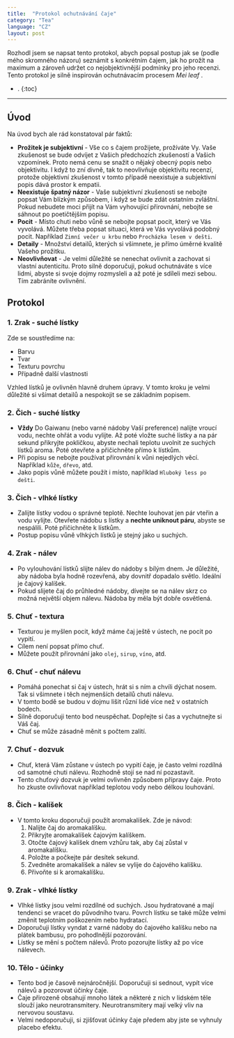 ```yaml
---
title:  "Protokol ochutnávání čaje"
category: "Tea"
language: "CZ"
layout: post
---
```


Rozhodl jsem se napsat tento protokol, abych popsal postup jak se (podle mého skromného názoru) seznámit s konkrétním čajem, jak ho prožít na maximum a zároveň udržet co nejobjektivnější podmínky pro jeho recenzi. Tento protokol je silně inspirován ochutnávacím procesem _Mei leaf_ .

- .
{:toc}
---

## Úvod
Na úvod bych ale rád konstatoval pár faktů:

- **Prožitek je subjektivní** - Vše co s čajem prožijete, prožíváte Vy. Vaše zkušenost se bude odvíjet z Vašich předchozích zkušeností a Vašich vzpomínek. Proto nemá cenu se snažit o nějaký obecný popis nebo objektivitu. I když to zní divně, tak to neovlivňuje objektivitu recenzí, protože objektivní zkušenost v tomto případě neexistuje a subjektivní popis dává prostor k empatii.
- **Neexistuje špatný názor** - Vaše subjektivní zkušenosti se nebojte popsat Vám blízkým způsobem, i když se bude zdát ostatním zvláštní. Pokud nebudete moci přijít na Vám vyhovující přirovnání, nebojte se sáhnout po poetičtějším popisu. 
- **Pocit** - Místo chuti nebo vůně se nebojte popsat pocit, který ve Vás vyvolává. Můžete třeba popsat situaci, která ve Vás vyvolává podobný pocit. Například `Zimní večer u krbu` nebo `Procházka lesem v dešti`.
- **Detaily** - Množství detailů, kterých si všimnete, je přímo úměrné kvalitě Vašeho prožitku.
- **Neovlivňovat** - Je velmi důležité se nenechat ovlivnit a zachovat si vlastní autenticitu. Proto silně doporučuji, pokud ochutnáváte s více lidmi, abyste si svoje dojmy rozmysleli a až poté je sdíleli mezi sebou. Tím zabráníte ovlivnění.

## Protokol

### 1. Zrak - suché lístky
Zde se soustředíme na:
- Barvu
- Tvar
- Texturu povrchu
- Případně další vlastnosti

Vzhled lístků je ovlivněn hlavně druhem úpravy. V tomto kroku je velmi důležité si všímat detailů a nespokojit se se základním popisem.

### 2. Čich - suché lístky
- **Vždy** Do Gaiwanu (nebo varné nádoby Vaší preference) nalijte vroucí vodu, nechte ohřát a vodu vylijte. Až poté vložte suché lístky a na pár sekund přikryjte pokličkou, abyste nechali teplotu uvolnit ze suchých lístků aroma. Poté otevřete a přičichněte přímo k lístkům. 
- Při popisu se nebojte používat přirovnání k vůni nejedlých věcí. Například `kůže`, `dřevo`, atd.
- Jako popis vůně můžete použít i místo, například `Hluboký less po dešti`.

### 3. Čich - vlhké lístky
- Zalijte lístky vodou o správné teplotě. Nechte louhovat jen pár vteřin a vodu vylijte. Otevřete nádobu s lístky a **nechte uniknout páru**, abyste se nespálili. Poté přičichněte k lístkům.
- Postup popisu vůně vlhkých lístků je stejný jako u suchých.

### 4. Zrak - nálev
- Po vylouhování lístků slijte nálev do nádoby s bílým dnem. Je důležité, aby nádoba byla hodně rozevřená, aby dovnitř dopadalo světlo. Ideální je čajový kalíšek.
- Pokud slijete čaj do průhledné nádoby, dívejte se na nálev skrz co možná největší objem nálevu. Nádoba by měla být dobře osvětlená.

### 5. Chuť - textura
- Texturou je myšlen pocit, když máme čaj ještě v ústech, ne pocit po vypití.
- Cílem není popsat přímo chuť.
- Můžete použít přirovnání jako `olej`, `sirup`, `víno`, atd.

### 6. Chuť - chuť nálevu
- Pomáhá ponechat si čaj v ústech, hrát si s ním a chvíli dýchat nosem. Tak si všimnete i těch nejmenších detailů chuti nálevu.
- V tomto bodě se budou v dojmu lišit různí lidé více než v ostatních bodech.
- Silně doporučuji tento bod neuspěchat. Dopřejte si čas a vychutnejte si Váš čaj.
- Chuť se může zásadně měnit s počtem zalití.

### 7. Chuť - dozvuk
- Chuť, která Vám zůstane v ústech po vypití čaje, je často velmi rozdílná od samotné chuti nálevu. Rozhodně stojí se nad ní pozastavit.
- Tento chuťový dozvuk je velmi ovlivněn způsobem přípravy čaje. Proto ho zkuste ovlivňovat například teplotou vody nebo délkou louhování.

### 8. Čich - kalíšek
- V tomto kroku doporučuji použít aromakalíšek. Zde je návod:
	1. Nalijte čaj do aromakalíšku.
	2. Přikryjte aromakalíšek čajovým kalíškem.
	3. Otočte čajový kalíšek dnem vzhůru tak, aby čaj zůstal v aromakalíšku.
	4. Položte a počkejte pár desítek sekund.
	5. Zvedněte aromakalíšek a nálev se vylije do čajového kalíšku.
	6. Přivoňte si k aromakalíšku.

### 9. Zrak - vlhké lístky
- Vlhké lístky jsou velmi rozdílné od suchých. Jsou hydratované a mají tendenci se vracet do původního tvaru. Povrch lístku se také může velmi změnit teplotním poškozením nebo hydratací.
- Doporučuji lístky vyndat z varné nádoby do čajového kalíšku nebo na plátek bambusu, pro pohodlnější pozorování.
- Lístky se mění s počtem nálevů. Proto pozorujte lístky až po více nálevech.

### 10. Tělo - účinky
- Tento bod je časově nejnáročnější. Doporučuji si sednout, vypít více nálevů a pozorovat účinky čaje.
- Čaje přirozeně obsahují mnoho látek a některé z nich v lidském těle slouží jako neurotransmitery. Neurotransmitery mají velký vliv na nervovou soustavu.
- Velmi nedoporučuji, si zjišťovat účinky čaje předem aby jste se vyhnuly placebo efektu.

